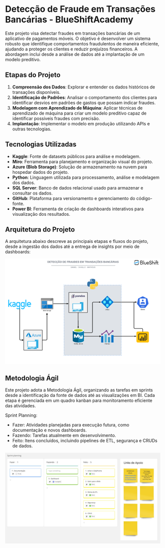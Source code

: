 # Detecção de Fraude em Transações Bancárias - BlueShiftAcademy

Este projeto visa detectar fraudes em transações bancárias de um aplicativo de pagamentos móveis. O objetivo é desenvolver um sistema robusto que identifique comportamentos fraudulentos de maneira eficiente, ajudando a proteger os clientes e reduzir prejuízos financeiros. A abordagem inclui desde a análise de dados até a implantação de um modelo preditivo.

## Etapas do Projeto

1. **Compreensão dos Dados**: Explorar e entender os dados históricos de transações disponíveis.
2. **Identificação de Padrões**: Analisar o comportamento dos clientes para identificar desvios em padrões de gastos que possam indicar fraudes.
3. **Modelagem com Aprendizado de Máquina**: Aplicar técnicas de aprendizado de máquina para criar um modelo preditivo capaz de identificar possíveis fraudes com precisão.
4. **Implantação**: Implementar o modelo em produção utilizando APIs e outras tecnologias.

## Tecnologias Utilizadas

- **Kaggle**: Fonte de datasets públicos para análise e modelagem.
- **Miro**: Ferramenta para planejamento e organização visual do projeto.
- **Azure (Blob Storage)**: Solução de armazenamento na nuvem para hospedar dados do projeto.
- **Python**: Linguagem utilizada para processamento, análise e modelagem dos dados.
- **SQL Server**: Banco de dados relacional usado para armazenar e consultar os dados.
- **GitHub**: Plataforma para versionamento e gerenciamento do código-fonte.
- **Power BI**: Ferramenta de criação de dashboards interativos para visualização dos resultados.

## Arquitetura do Projeto

A arquitetura abaixo descreve as principais etapas e fluxos do projeto, desde a ingestão dos dados até a entrega de insights por meio de dashboards:

![Arquitetura do Projeto](Imagens/arquitetura_projeto.png)

## Metodologia Ágil

Este projeto adota a Metodologia Ágil, organizando as tarefas em sprints desde a identificação da fonte de dados até as visualizações em BI. Cada etapa é gerenciada em um quadro kanban para monitoramento eficiente das atividades.

Sprint Planning:
- Fazer: Atividades planejadas para execução futura, como documentação e novos dashboards.
- Fazendo: Tarefas atualmente em desenvolvimento.
- Feito: Itens concluídos, incluindo pipelines de ETL, segurança e CRUDs de dados.

![Arquitetura do Projeto](Imagens/Planejamento.jpg)
